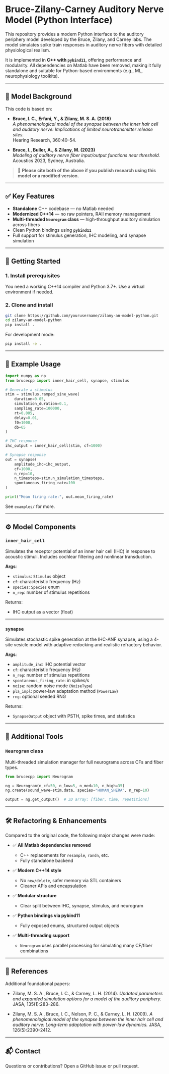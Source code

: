 # Bruce-Zilany-Carney Auditory Nerve Model (Python Interface)

This repository provides a modern Python interface to the auditory periphery model developed by the Bruce, Zilany, and Carney labs. The model simulates spike train responses in auditory nerve fibers with detailed physiological realism.

It is implemented in **C++ with `pybind11`**, offering performance and modularity. All dependencies on Matlab have been removed, making it fully standalone and suitable for Python-based environments (e.g., ML, neurophysiology toolkits).

---

## 🧠 Model Background

This code is based on:

- **Bruce, I. C., Erfani, Y., & Zilany, M. S. A. (2018)**  
  _A phenomenological model of the synapse between the inner hair cell and auditory nerve: Implications of limited neurotransmitter release sites._  
  Hearing Research, 360:40–54.

- **Bruce, I., Buller, A., & Zilany, M. (2023)**  
  _Modeling of auditory nerve fiber input/output functions near threshold._  
  Acoustics 2023, Sydney, Australia.

> 📢 **Please cite both of the above if you publish research using this model or a modified version.**

---

## ✅ Key Features

- **Standalone** C++ codebase — no Matlab needed
- **Modernized C++14** — no raw pointers, RAII memory management
- **Multi-threaded `Neurogram` class** — high-throughput auditory simulation across fibers
- Clean Python bindings using **`pybind11`**
- Full support for stimulus generation, IHC modeling, and synapse simulation

---

## 🚀 Getting Started

### 1. Install prerequisites

You need a working C++14 compiler and Python 3.7+. Use a virtual environment if needed.

### 2. Clone and install

```bash
git clone https://github.com/yourusername/zilany-an-model-python.git
cd zilany-an-model-python
pip install .
````

For development mode:

```bash
pip install -e .
```

---

## 🧪 Example Usage

```python
import numpy as np
from brucecpp import inner_hair_cell, synapse, stimulus

# Generate a stimulus
stim = stimulus.ramped_sine_wave(
    duration=0.05,
    simulation_duration=0.1,
    sampling_rate=100000,
    rt=0.005,
    delay=0.01,
    f0=1000,
    db=65
)

# IHC response
ihc_output = inner_hair_cell(stim, cf=1000)

# Synapse response
out = synapse(
    amplitude_ihc=ihc_output,
    cf=1000,
    n_rep=10,
    n_timesteps=stim.n_simulation_timesteps,
    spontaneous_firing_rate=100
)

print("Mean firing rate:", out.mean_firing_rate)
```

See `examples/` for more.

---

## ⚙️ Model Components

### `inner_hair_cell`

Simulates the receptor potential of an inner hair cell (IHC) in response to acoustic stimuli. Includes cochlear filtering and nonlinear transduction.

**Args**:

* `stimulus`: `Stimulus` object
* `cf`: characteristic frequency (Hz)
* `species`: `Species` enum
* `n_rep`: number of stimulus repetitions

Returns:

* IHC output as a vector (float)

---

### `synapse`

Simulates stochastic spike generation at the IHC-ANF synapse, using a 4-site vesicle model with adaptive redocking and realistic refractory behavior.

**Args**:

* `amplitude_ihc`: IHC potential vector
* `cf`: characteristic frequency (Hz)
* `n_rep`: number of stimulus repetitions
* `spontaneous_firing_rate`: in spikes/s
* `noise`: random noise mode (`NoiseType`)
* `pla_impl`: power-law adaptation method (`PowerLaw`)
* `rng`: optional seeded RNG

Returns:

* `SynapseOutput` object with PSTH, spike times, and statistics

---

## 🧰 Additional Tools

### `Neurogram` class

Multi-threaded simulation manager for full neurograms across CFs and fiber types.

```python
from brucecpp import Neurogram

ng = Neurogram(n_cf=50, n_low=5, n_med=10, n_high=35)
ng.create(sound_wave=stim.data, species="HUMAN_SHERA", n_rep=10)

output = ng.get_output()  # 3D array: [fiber, time, repetitions]
```

---

## 🛠 Refactoring & Enhancements

Compared to the original code, the following major changes were made:

* ✅ **All Matlab dependencies removed**

  * C++ replacements for `resample`, `randn`, etc.
  * Fully standalone backend
* ✅ **Modern C++14 style**

  * No `new/delete`, safer memory via STL containers
  * Cleaner APIs and encapsulation
* ✅ **Modular structure**

  * Clear split between IHC, synapse, stimulus, and neurogram
* ✅ **Python bindings via pybind11**

  * Fully exposed enums, structured output objects
* ✅ **Multi-threading support**

  * `Neurogram` uses parallel processing for simulating many CF/fiber combinations

---

## 🧠 References

Additional foundational papers:

* Zilany, M. S. A., Bruce, I. C., & Carney, L. H. (2014).
  *Updated parameters and expanded simulation options for a model of the auditory periphery.*
  JASA, 135(1):283–286.

* Zilany, M. S. A., Bruce, I. C., Nelson, P. C., & Carney, L. H. (2009).
  *A phenomenological model of the synapse between the inner hair cell and auditory nerve: Long-term adaptation with power-law dynamics.*
  JASA, 126(5):2390–2412.

---

## 📬 Contact

Questions or contributions? Open a GitHub issue or pull request.


